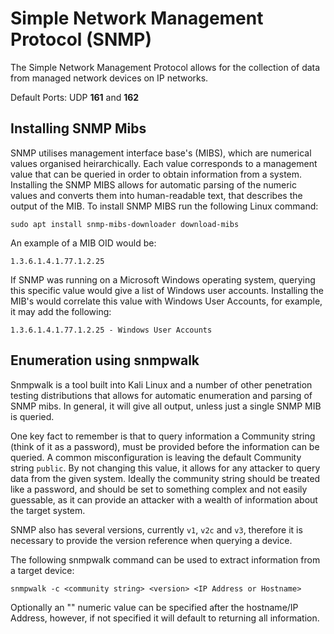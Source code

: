 # Simple Network Management Protocol (SNMP)

The Simple Network Management Protocol allows for the collection of data from managed network devices on IP networks.

Default Ports: UDP **161** and **162**

## Installing SNMP Mibs

SNMP utilises management interface base's (MIBS), which are numerical values organised heirarchically.  Each value corresponds to a management value that can be queried in order to obtain information from a system.  Installing the SNMP MIBS allows for automatic parsing of the numeric values and converts them into human-readable text, that describes the output of the MIB.  To install SNMP MIBS run the following Linux command:

`sudo apt install snmp-mibs-downloader download-mibs`

An example of a MIB OID would be:

`1.3.6.1.4.1.77.1.2.25`

If SNMP was running on a Microsoft Windows operating system, querying this specific value would give a list of Windows user accounts.  Installing the MIB's would correlate this value with Windows User Accounts, for example, it may add the following:

`1.3.6.1.4.1.77.1.2.25 - Windows User Accounts`

## Enumeration using snmpwalk

Snmpwalk is a tool built into Kali Linux and a number of other penetration testing distributions that allows for automatic enumeration and parsing of SNMP mibs.  In general, it will give all output, unless just a single SNMP MIB is queried.

One key fact to remember is that to query information a Community string (think of it as a password), must be provided before the information can be queried. A common misconfiguration is leaving the default Community string `public`.  By not changing this value, it allows for any attacker to query data from the given system.  Ideally the community string should be treated like a password, and should be set to something complex and not easily guessable, as it can provide an attacker with a wealth of information about the target system.

SNMP also has several versions, currently `v1`, `v2c` and `v3`, therefore it is necessary to provide the version reference when querying a device.

The following snmpwalk command can be used to extract information from a target device:

`snmpwalk -c <community string> <version> <IP Address or Hostname>`

Optionally an "<OID>" numeric value can be specified after the hostname/IP Address, however, if not specified it will default to returning all information.
  


